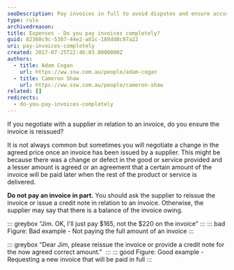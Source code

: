 ```yaml
---
seoDescription: Pay invoices in full to avoid disputes and ensure accurate records.
type: rule
archivedreason:
title: Expenses - Do you pay invoices completely?
guid: 82360c9c-5307-44e2-a81c-189dd8c97a22
uri: pay-invoices-completely
created: 2017-07-25T22:46:03.0000000Z
authors:
  - title: Adam Cogan
    url: https://ww.ssw.com.au/people/adam-cogan
  - title: Cameron Shaw
    url: https://ww.ssw.com.au/people/cameron-shaw
related: []
redirects:
  - do-you-pay-invoices-completely
---
```


If you negotiate with a supplier in relation to an invoice, do you ensure the invoice is reissued?

It is not always common but sometimes you will negotiate a change in the agreed price once an invoice has been issued by a supplier. This might be because there was a change or defect in the good or service provided and a lesser amount is agreed or an agreement that a certain amount of the invoice will be paid later when the rest of the product or service is delivered.

<!--endintro-->

**Do not pay an invoice in part.** You should ask the supplier to reissue the invoice or issue a credit note in relation to an invoice. Otherwise, the supplier may say that there is a balance of the invoice owing.

::: greybox
“Jim. OK, I'll just pay $165, not the $220 on the invoice"
:::
::: bad
Figure: Bad example - Not paying the full amount of an invoice
:::

::: greybox
“Dear Jim, please reissue the invoice or provide a credit note for the now agreed correct amount." 
:::
::: good
Figure: Good example - Requesting a new invoice that will be paid in full
:::
